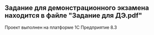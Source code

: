 ## Задание для демонстрационного экзамена находится в файле "Задание для ДЭ.pdf"
Проект выполнен на платформе 1С Предприятие 8.3

